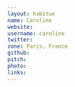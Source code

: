 ```yaml
---
layout: habitue
name: Caroline
website:
username: caroline
twitter:
zone: Paris, France
github:
pitch:
photo:
links:
---
```

